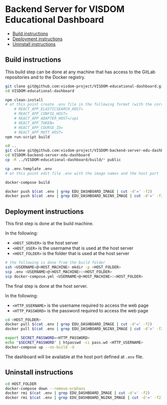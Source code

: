 # Backend Server for VISDOM Educational Dashboard

<!-- no toc -->
- [Build instructions](#build-instructions)
- [Deployment instructions](#deployment-instructions)
- [Uninstall instructions](#uninstall-instructions)

## Build instructions

This build step can be done at any machine that has access to the GitLab repositories and to the Docker registry.

```bash
git clone git@github.com:visdom-project/VISDOM-educational-dashboard.git
cd VISDOM-educational-dashboard

npm clean-install
# at this point create .env file in the following format (with the correct values for the variables)
    # REACT_APP_ELASTICSEARCH_HOST=
    # REACT_APP_CONFIG_HOST=
    # REACT_APP_ADAPTER_HOST=/api
    # REACT_APP_TOKEN=
    # REACT_APP_COURSE_ID=
    # REACT_APP_MQTT_HOST=
npm run-script build

cd ..
git clone git@github.com:visdom-project/VISDOM-backend-server-edu-dashboard.git
cd VISDOM-backend-server-edu-dashboard
cp -R ../VISDOM-educational-dashboard/build/* public

cp .env.template .env
# at this point edit file .env with the image names and the host port

docker-compose build

docker push $(cat .env | grep EDU_DASHBOARD_IMAGE | cut -d'=' -f2)
docker push $(cat .env | grep EDU_DASHBOARD_NGINX_IMAGE | cut -d'=' -f2)
```

## Deployment instructions

This first step is done at the build machine.

In the following:

- `<HOST_SERVER>` is the host server
- `<HOST_USER>` is the username that is used at the host server
- `<HOST_FOLDER>` is the folder that is used at the host server

```bash
# the following is done from the build folder
ssh <USERNAME>@<HOST_MACHINE> mkdir -p <HOST_FOLDER>
scp .env <USERNAME>@<HOST_MACHINE>:<HOST_FOLDER>
scp docker-compose.yml <USERNAME>@<HOST_MACHINE>:<HOST_FOLDER>
```

The final step is done at the host server.

In the following:

- `<HTTP_USERNAME>` is the username required to access the web page
- `<HTTP_PASSWORD>` is the password required to access the web page

```bash
cd <HOST_FOLDER>
docker pull $(cat .env | grep EDU_DASHBOARD_IMAGE | cut -d'=' -f2)
docker pull $(cat .env | grep EDU_DASHBOARD_NGINX_IMAGE | cut -d'=' -f2)

export SECRET_PASSWORD=<HTTP_PASSWORD>
echo "$SECRET_PASSWORD" | htpasswd -ci pass.wd <HTTP_USERNAME>
docker-compose up --no-build -d
```

The dashboard will be available at the host port defined at `.env` file.

## Uninstall instructions

```bash
cd HOST_FOLDER
docker-compose down --remove-orphans
docker rmi $(cat .env | grep EDU_DASHBOARD_IMAGE | cut -d'=' -f2)
docker rmi $(cat .env | grep EDU_DASHBOARD_NGINX_IMAGE | cut -d'=' -f2)
```

